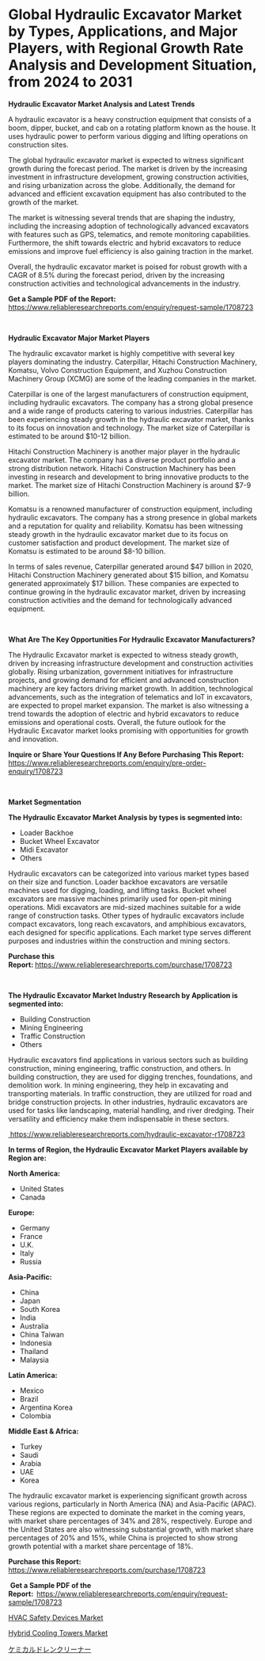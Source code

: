 <p><h1>Global Hydraulic Excavator Market by Types, Applications, and Major Players, with Regional Growth Rate Analysis and Development Situation, from 2024 to 2031</h1></p><p><strong>Hydraulic Excavator Market Analysis and Latest Trends</strong></p>
<p><p>A hydraulic excavator is a heavy construction equipment that consists of a boom, dipper, bucket, and cab on a rotating platform known as the house. It uses hydraulic power to perform various digging and lifting operations on construction sites.</p><p>The global hydraulic excavator market is expected to witness significant growth during the forecast period. The market is driven by the increasing investment in infrastructure development, growing construction activities, and rising urbanization across the globe. Additionally, the demand for advanced and efficient excavation equipment has also contributed to the growth of the market.</p><p>The market is witnessing several trends that are shaping the industry, including the increasing adoption of technologically advanced excavators with features such as GPS, telematics, and remote monitoring capabilities. Furthermore, the shift towards electric and hybrid excavators to reduce emissions and improve fuel efficiency is also gaining traction in the market.</p><p>Overall, the hydraulic excavator market is poised for robust growth with a CAGR of 8.5% during the forecast period, driven by the increasing construction activities and technological advancements in the industry.</p></p>
<p><strong>Get a Sample PDF of the Report:&nbsp;</strong> <a href="https://www.reliableresearchreports.com/enquiry/request-sample/1708723">https://www.reliableresearchreports.com/enquiry/request-sample/1708723</a></p>
<p>&nbsp;</p>
<p><strong>Hydraulic Excavator Major Market Players</strong></p>
<p><p>The hydraulic excavator market is highly competitive with several key players dominating the industry. Caterpillar, Hitachi Construction Machinery, Komatsu, Volvo Construction Equipment, and Xuzhou Construction Machinery Group (XCMG) are some of the leading companies in the market.</p><p>Caterpillar is one of the largest manufacturers of construction equipment, including hydraulic excavators. The company has a strong global presence and a wide range of products catering to various industries. Caterpillar has been experiencing steady growth in the hydraulic excavator market, thanks to its focus on innovation and technology. The market size of Caterpillar is estimated to be around $10-12 billion.</p><p>Hitachi Construction Machinery is another major player in the hydraulic excavator market. The company has a diverse product portfolio and a strong distribution network. Hitachi Construction Machinery has been investing in research and development to bring innovative products to the market. The market size of Hitachi Construction Machinery is around $7-9 billion.</p><p>Komatsu is a renowned manufacturer of construction equipment, including hydraulic excavators. The company has a strong presence in global markets and a reputation for quality and reliability. Komatsu has been witnessing steady growth in the hydraulic excavator market due to its focus on customer satisfaction and product development. The market size of Komatsu is estimated to be around $8-10 billion.</p><p>In terms of sales revenue, Caterpillar generated around $47 billion in 2020, Hitachi Construction Machinery generated about $15 billion, and Komatsu generated approximately $17 billion. These companies are expected to continue growing in the hydraulic excavator market, driven by increasing construction activities and the demand for technologically advanced equipment.</p></p>
<p>&nbsp;</p>
<p><strong>What Are The Key Opportunities For Hydraulic Excavator Manufacturers?</strong></p>
<p><p>The Hydraulic Excavator market is expected to witness steady growth, driven by increasing infrastructure development and construction activities globally. Rising urbanization, government initiatives for infrastructure projects, and growing demand for efficient and advanced construction machinery are key factors driving market growth. In addition, technological advancements, such as the integration of telematics and IoT in excavators, are expected to propel market expansion. The market is also witnessing a trend towards the adoption of electric and hybrid excavators to reduce emissions and operational costs. Overall, the future outlook for the Hydraulic Excavator market looks promising with opportunities for growth and innovation.</p></p>
<p><strong>Inquire or Share Your Questions If Any Before Purchasing This Report:</strong> <a href="https://www.reliableresearchreports.com/enquiry/pre-order-enquiry/1708723">https://www.reliableresearchreports.com/enquiry/pre-order-enquiry/1708723</a></p>
<p>&nbsp;</p>
<p><strong>Market Segmentation</strong></p>
<p><strong>The Hydraulic Excavator Market Analysis by types is segmented into:</strong></p>
<p><ul><li>Loader Backhoe</li><li>Bucket Wheel Excavator</li><li>Midi Excavator</li><li>Others</li></ul></p>
<p><p>Hydraulic excavators can be categorized into various market types based on their size and function. Loader backhoe excavators are versatile machines used for digging, loading, and lifting tasks. Bucket wheel excavators are massive machines primarily used for open-pit mining operations. Midi excavators are mid-sized machines suitable for a wide range of construction tasks. Other types of hydraulic excavators include compact excavators, long reach excavators, and amphibious excavators, each designed for specific applications. Each market type serves different purposes and industries within the construction and mining sectors.</p></p>
<p><strong>Purchase this Report:&nbsp;</strong><a href="https://www.reliableresearchreports.com/purchase/1708723">https://www.reliableresearchreports.com/purchase/1708723</a></p>
<p>&nbsp;</p>
<p><strong>The Hydraulic Excavator Market Industry Research by Application is segmented into:</strong></p>
<p><ul><li>Building Construction</li><li>Mining Engineering</li><li>Traffic Construction</li><li>Others</li></ul></p>
<p><p>Hydraulic excavators find applications in various sectors such as building construction, mining engineering, traffic construction, and others. In building construction, they are used for digging trenches, foundations, and demolition work. In mining engineering, they help in excavating and transporting materials. In traffic construction, they are utilized for road and bridge construction projects. In other industries, hydraulic excavators are used for tasks like landscaping, material handling, and river dredging. Their versatility and efficiency make them indispensable in these sectors.</p></p>
<p><a href="https://www.reliableresearchreports.com/hydraulic-excavator-r1708723">&nbsp;https://www.reliableresearchreports.com/hydraulic-excavator-r1708723</a></p>
<p><strong>In terms of Region, the Hydraulic Excavator Market Players available by Region are:</strong></p>
<p>
    <p> <strong> North America: </strong>
        <ul>
            <li>United States</li>
            <li>Canada</li>
        </ul>
        </p> 
    <p> <strong> Europe: </strong>
        <ul>
            <li>Germany</li>
            <li>France</li>
            <li>U.K.</li>
            <li>Italy</li>
            <li>Russia</li>
        </ul>
        </p> 
    <p> <strong> Asia-Pacific: </strong>
        <ul>
            <li>China</li>
            <li>Japan</li>
            <li>South Korea</li>
            <li>India</li>
            <li>Australia</li>
            <li>China Taiwan</li>
            <li>Indonesia</li>
            <li>Thailand</li>
            <li>Malaysia</li>
        </ul>
        </p> 
    <p> <strong> Latin America: </strong>
        <ul>
            <li>Mexico</li>
            <li>Brazil</li>
            <li>Argentina Korea</li>
            <li>Colombia</li>
        </ul>
        </p> 
    <p> <strong> Middle East & Africa: </strong>
        <ul>
            <li>Turkey</li>
            <li>Saudi</li>
            <li>Arabia</li>
            <li>UAE</li>
            <li>Korea</li>
        </ul>
    </p>
    </p>
<p><p>The hydraulic excavator market is experiencing significant growth across various regions, particularly in North America (NA) and Asia-Pacific (APAC). These regions are expected to dominate the market in the coming years, with market share percentages of 34% and 28%, respectively. Europe and the United States are also witnessing substantial growth, with market share percentages of 20% and 15%, while China is projected to show strong growth potential with a market share percentage of 18%.</p></p>
<p><strong>Purchase this Report: </strong><a href="https://www.reliableresearchreports.com/purchase/1708723">https://www.reliableresearchreports.com/purchase/1708723</a></p>
<p>&nbsp;<strong>Get a Sample PDF of the Report:&nbsp;&nbsp;</strong><a href="https://www.reliableresearchreports.com/enquiry/request-sample/1708723">https://www.reliableresearchreports.com/enquiry/request-sample/1708723</a></p>
<p><strong></strong></p>
<p><p><a href="https://github.com/jerrycopelandthomaswsqd8q/Market-Research-Report-List-2/blob/main/hvac-safety-devices-market.md">HVAC Safety Devices Market</a></p><p><a href="https://github.com/brenzgnarento/Market-Research-Report-List-2/blob/main/hybrid-cooling-towers-market.md">Hybrid Cooling Towers Market</a></p><p><a href="https://github.com/Sophiaard2003/Market-Research-Report-List-1/blob/main/368936534206.md">ケミカルドレンクリーナー</a></p></p>
